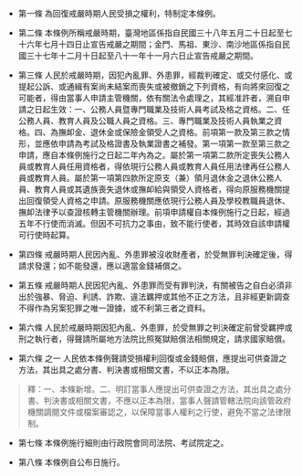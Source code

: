 * 第一條 為回復戒嚴時期人民受損之權利，特制定本條例。

* 第二條 本條例所稱戒嚴時期，臺灣地區係指自民國三十八年五月二十日起至七十六年七月十四日止宣告戒嚴之期間；金門、馬祖、東沙、南沙地區係指自民國三十七年十二月十日起至八十一年十一月六日止宣告戒嚴之期間。

* 第三條 人民於戒嚴時期，因犯內亂罪、外患罪，經裁判確定、或交付感化、或提起公訴、或通緝有案尚未結案而喪失或被撤銷之下列資格，有向將來回復之可能者，得由當事人申請主管機關，依有關法令處理之，其經准許者，溯自申請之日起生效：一、公務人員暨專門職業及技術人員考試及格之資格。二、任公務人員、教育人員及公職人員之資格。三、專門職業及技術人員執業之資格。四、為撫卹金、退休金或保險金領受人之資格。前項第一款及第三款之情形，並應依申請為考試及格證書及執業證書之補發。第一項第一款至第三款之申請，應自本條例施行之日起二年內為之。屬於第一項第二款所定喪失公務人員或教育人員任用資格者，得依現行公務人員或教育人員任用法律再任公務人員或教育人員。屬於第一項第四款所定原支（兼）領月退休金之退休公務人員、教育人員或其遺族喪失退休或撫卹給與領受人資格者，得向原服務機關提出回復領受人資格之申請。原服務機關應依現行公務人員及學校教職員退休、撫卹法律予以查證核轉主管機關辦理。前項申請權自本條例施行之日起，經過五年不行使而消滅。但因不可抗力之事由，致不能行使者，其時效自該申請權可行使時起算。

* 第四條 戒嚴時期人民因內亂、外患罪被沒收財產者，於受無罪判決確定後，得請求發還；如不能發還，應以適當金錢補償之。

* 第五條 戒嚴時期人民因犯內亂、外患罪而受有罪判決，有關被告之自白必須非出於強暴、脅迫、利誘、詐欺、違法羈押或其他不正之方法，且非經更新調查不得作為另案犯罪之唯一證據，或不利第三者之資料。

* 第六條 人民於戒嚴時期因犯內亂、外患罪，於受無罪之判決確定前曾受羈押或刑之執行者，得聲請所屬地方法院比照冤獄賠償法相關規定，請求國家賠償。

* 第六條 之一 人民依本條例聲請受損權利回復或金錢賠償，應提出可供查證之方法，其出具之處分書、判決書或相關文書，不以正本為限。

> 釋：一、本條新增。二、明訂當事人應提出可供查證之方法，其出具之處分書、判決書或相關文書，不應以正本為限，當事人聲請管轄法院向該管政府機關調閱文件或檔案審認之，以保障當事人權利之行使，避免不當之法律限制。

* 第七條 本條例施行細則由行政院會同司法院、考試院定之。

* 第八條 本條例自公布日施行。

